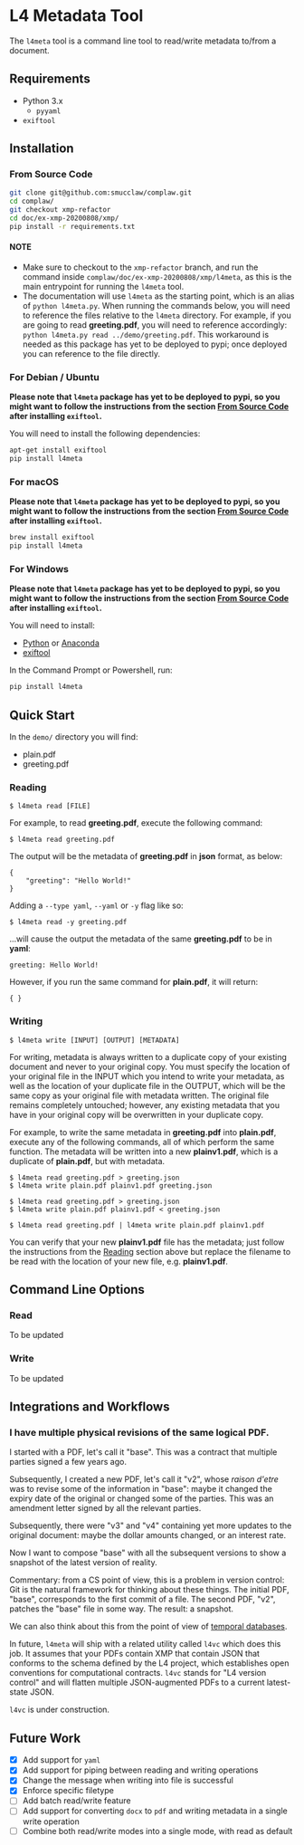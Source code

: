 # L4 Metadata Tool

The `l4meta` tool is a command line tool to read/write metadata to/from a document.

## Requirements

- Python 3.x
    - `pyyaml`
- `exiftool`

## Installation

### From Source Code

```sh
git clone git@github.com:smucclaw/complaw.git
cd complaw/
git checkout xmp-refactor
cd doc/ex-xmp-20200808/xmp/
pip install -r requirements.txt
```

#### NOTE
- Make sure to checkout to the `xmp-refactor` branch, and run the command inside `complaw/doc/ex-xmp-20200808/xmp/l4meta`, as this is the main entrypoint for running the `l4meta` tool.
- The documentation will use `l4meta` as the starting point, which is an alias of `python l4meta.py`. When running the commands below, you will need to reference the files relative to the `l4meta` directory. For example, if you are going to read **greeting.pdf**, you will need to reference accordingly: `python l4meta.py read ../demo/greeting.pdf`. This workaround is needed as this package has yet to be deployed to pypi; once deployed you can reference to the file directly.

### For Debian / Ubuntu

**Please note that `l4meta` package has yet to be deployed to pypi, so you might want to follow the instructions from the section [From Source Code](#from-source-code) after installing `exiftool`.**

You will need to install the following dependencies:

```sh
apt-get install exiftool
pip install l4meta
```

### For macOS

**Please note that `l4meta` package has yet to be deployed to pypi, so you might want to follow the instructions from the section [From Source Code](#from-source-code) after installing `exiftool`.**

```sh
brew install exiftool
pip install l4meta
``` 

### For Windows

**Please note that `l4meta` package has yet to be deployed to pypi, so you might want to follow the instructions from the section [From Source Code](#from-source-code) after installing `exiftool`.**

You will need to install:
- [Python](https://www.python.org/) or [Anaconda](https://www.anaconda.com/products/individual#Downloads)
- [exiftool](https://exiftool.org/)

In the Command Prompt or Powershell, run:

```powershell
pip install l4meta
```

## Quick Start

In the `demo/` directory you will find:
- plain.pdf
- greeting.pdf

### Reading

```console
$ l4meta read [FILE]
```

For example, to read **greeting.pdf**, execute the following command:

```console
$ l4meta read greeting.pdf
```

The output will be the metadata of **greeting.pdf** in **json** format, as below:

```console
{
    "greeting": "Hello World!"
}
```

Adding a `--type yaml`, `--yaml` or `-y` flag like so:

```console
$ l4meta read -y greeting.pdf
```

...will cause the output the metadata of the same **greeting.pdf** to be in **yaml**:

```console
greeting: Hello World!

```

However, if you run the same command for **plain.pdf**, it will return:

```console
{ }
```

### Writing

```console
$ l4meta write [INPUT] [OUTPUT] [METADATA]
```

For writing, metadata is always written to a duplicate copy of your existing document and never to your original copy. You must specify the location of your original file in the INPUT which you intend to write your metadata, as well as the location of your duplicate file in the OUTPUT, which will be the same copy as your original file with metadata written. The original file remains completely untouched; however, any existing metadata that you have in your original copy will be overwritten in your duplicate copy.

For example, to write the same metadata in **greeting.pdf** into **plain.pdf**, execute any of the following commands, all of which perform the same function. The metadata will be written into a new **plainv1.pdf**, which is a duplicate of **plain.pdf**, but with metadata.

```console
$ l4meta read greeting.pdf > greeting.json
$ l4meta write plain.pdf plainv1.pdf greeting.json
```

```console
$ l4meta read greeting.pdf > greeting.json
$ l4meta write plain.pdf plainv1.pdf < greeting.json
```

```console
$ l4meta read greeting.pdf | l4meta write plain.pdf plainv1.pdf
```

You can verify that your new **plainv1.pdf** file has the metadata; just follow the instructions from the [Reading](#reading) section above but replace the filename to be read with the location of your new file, e.g. **plainv1.pdf**.

## Command Line Options

### Read

To be updated

### Write

To be updated

## Integrations and Workflows

### I have multiple physical revisions of the same logical PDF.

I started with a PDF, let's call it "base". This was a contract that multiple parties signed a few years ago.

Subsequently, I created a new PDF, let's call it "v2", whose _raison d'etre_ was to revise some of the information in "base": maybe it changed the expiry date of the original or changed some of the
parties. This was an amendment letter signed by all the relevant parties.

Subsequently, there were "v3" and "v4" containing yet more updates to the original document: maybe the dollar amounts changed, or an interest rate.

Now I want to compose "base" with all the subsequent versions to show a snapshot of the latest version of reality.

Commentary: from a CS point of view, this is a problem in version control: Git is the natural framework for thinking about these things. The initial PDF, "base", corresponds to the first commit of a file. The second PDF, "v2", patches the "base" file in some way. The result: a snapshot.

We can also think about this from the point of view of [temporal databases](https://en.wikipedia.org/wiki/Temporal_database).

In future, `l4meta` will ship with a related utility called `l4vc` which does this job. It assumes that your PDFs contain XMP that contain JSON that conforms to the schema defined by the L4 project, which establishes open conventions for computational contracts. `l4vc` stands for "L4 version control" and will flatten multiple JSON-augmented PDFs to a current latest-state JSON.

`l4vc` is under construction.

## Future Work

- [x] Add support for `yaml`
- [x] Add support for piping between reading and writing operations
- [x] Change the message when writing into file is successful
- [x] Enforce specific filetype
- [ ] Add batch read/write feature
- [ ] Add support for converting `docx` to `pdf` and writing metadata in a single write operation
- [ ] Combine both read/write modes into a single mode, with read as default 
